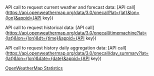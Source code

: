 API call to request current weather and forecast data:
[API call](https://api.openweathermap.org/data/3.0/onecall?lat={lat}&lon={lon}&appid={API key})

API call to request historical data:
[API call](https://api.openweathermap.org/data/3.0/onecall/timemachine?lat={lat}&lon={lon}&dt={time}&appid={API key})

API call to request history daily aggregation data:
[API call](https://api.openweathermap.org/data/3.0/onecall/day_summary?lat={lat}&lon={lon}&date={date}&appid={API key})

[OpenWeatherMap Statistics](https://home.openweathermap.org/statistics/)
